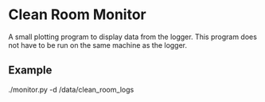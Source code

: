 # Clean Room Monitor

A small plotting program to display data from the logger. This program does not have to be run on the same machine as the logger.


## Example

./monitor.py -d /data/clean_room_logs